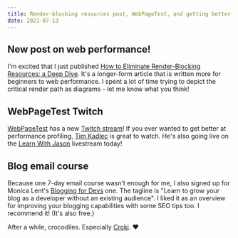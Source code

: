 ```yaml
---
title: Render-blocking resources post, WebPageTest, and getting better at blogging
date: 2021-07-13
---
```

## New post on web performance!

I'm excited that I just published [How to Eliminate Render-Blocking Resources: a Deep Dive](https://sia.codes/posts/render-blocking-resources/). It's a longer-form article that is written more for beginners to web performance. I spent a lot of time trying to depict the critical render path as diagrams - let me know what you think!

## WebPageTest Twitch

[WebPageTest](https://webpagetest.org/) has a new [Twitch stream](https://www.twitch.tv/webpagetest)! If you ever wanted to get better at performance profiling, [Tim Kadlec](https://twitter.com/tkadlec) is great to watch. He's also going live on the [Learn With Jason](https://www.twitch.tv/jlengstorf) livestream today!

## Blog email course

Because one 7-day email course wasn't enough for me, I also signed up for Monica Lent's [Blogging for Devs](https://bloggingfordevs.com/) one. The tagline is \"Learn to grow your blog as a developer without an existing audience\". I liked it as an overview for improving your blogging capabilities with some SEO tips too. I recommend it! (It's also free.)

After a while, crocodiles. Especially [Croki](https://www.marvel.com/articles/tv-shows/glorious-alligator-loki). ♥️
